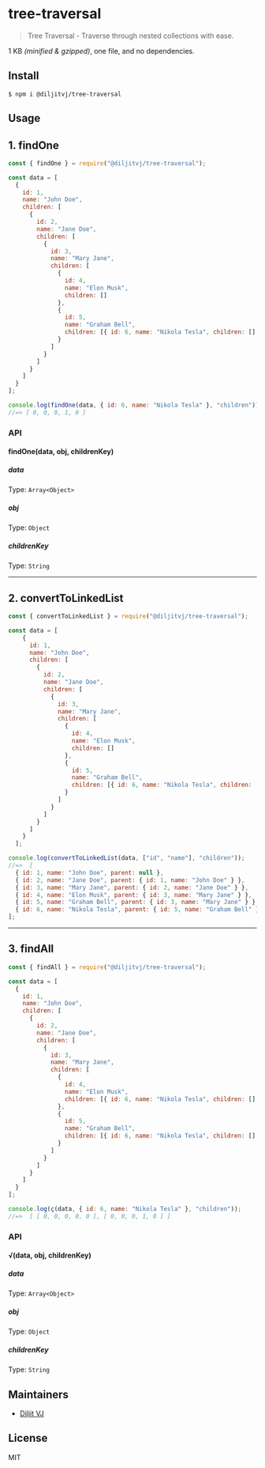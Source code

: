 # tree-traversal

> Tree Traversal - Traverse through nested collections with ease.

1 KB _(minified & gzipped)_, one file, and no dependencies.

## Install

```
$ npm i @diljitvj/tree-traversal
```

## Usage

## 1. findOne

```js
const { findOne } = require("@diljitvj/tree-traversal");

const data = [
  {
    id: 1,
    name: "John Doe",
    children: [
      {
        id: 2,
        name: "Jane Doe",
        children: [
          {
            id: 3,
            name: "Mary Jane",
            children: [
              {
                id: 4,
                name: "Elon Musk",
                children: []
              },
              {
                id: 5,
                name: "Graham Bell",
                children: [{ id: 6, name: "Nikola Tesla", children: [] }]
              }
            ]
          }
        ]
      }
    ]
  }
];

console.log(findOne(data, { id: 6, name: "Nikola Tesla" }, "children"));
//=> [ 0, 0, 0, 1, 0 ]
```

### API

#### findOne(data, obj, childrenKey)

##### data

Type: `Array<Object>`

##### obj

Type: `Object`

##### childrenKey

Type: `String`

---

## 2. convertToLinkedList

```js
const { convertToLinkedList } = require("@diljitvj/tree-traversal");

const data = [
    {
      id: 1,
      name: "John Doe",
      children: [
        {
          id: 2,
          name: "Jane Doe",
          children: [
            {
              id: 3,
              name: "Mary Jane",
              children: [
                {
                  id: 4,
                  name: "Elon Musk",
                  children: []
                },
                {
                  id: 5,
                  name: "Graham Bell",
                  children: [{ id: 6, name: "Nikola Tesla", children: [] }]
                }
              ]
            }
          ]
        }
      ]
    }
  ];

console.log(convertToLinkedList(data, ["id", "name"], "children"));
//=>  [
  { id: 1, name: "John Doe", parent: null },
  { id: 2, name: "Jane Doe", parent: { id: 1, name: "John Doe" } },
  { id: 3, name: "Mary Jane", parent: { id: 2, name: "Jane Doe" } },
  { id: 4, name: "Elon Musk", parent: { id: 3, name: "Mary Jane" } },
  { id: 5, name: "Graham Bell", parent: { id: 3, name: "Mary Jane" } },
  { id: 6, name: "Nikola Tesla", parent: { id: 5, name: "Graham Bell" } }
];
```

---

## 3. findAll

```js
const { findAll } = require("@diljitvj/tree-traversal");

const data = [
  {
    id: 1,
    name: "John Doe",
    children: [
      {
        id: 2,
        name: "Jane Doe",
        children: [
          {
            id: 3,
            name: "Mary Jane",
            children: [
              {
                id: 4,
                name: "Elon Musk",
                children: [{ id: 6, name: "Nikola Tesla", children: [] }]
              },
              {
                id: 5,
                name: "Graham Bell",
                children: [{ id: 6, name: "Nikola Tesla", children: [] }]
              }
            ]
          }
        ]
      }
    ]
  }
];

console.log(ç(data, { id: 6, name: "Nikola Tesla" }, "children"));
//=>  [ [ 0, 0, 0, 0, 0 ], [ 0, 0, 0, 1, 0 ] ]
```

### API

#### √(data, obj, childrenKey)

##### data

Type: `Array<Object>`

##### obj

Type: `Object`

##### childrenKey

Type: `String`

## Maintainers

- [Diljit VJ](https://github.com/diljitvj)

## License

MIT
